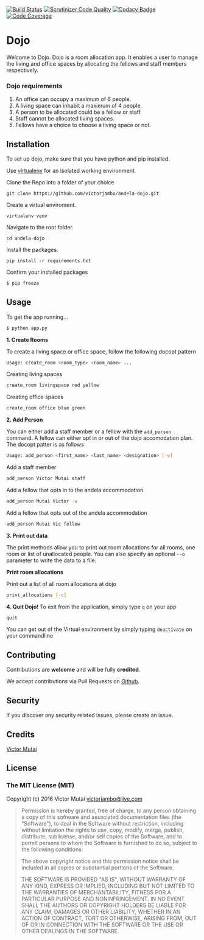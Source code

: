 [![Build Status](https://travis-ci.org/victorjambo/andela-dojo.svg?branch=master)](https://travis-ci.org/victorjambo/andela-dojo)
[![Scrutinizer Code Quality](https://scrutinizer-ci.com/g/victorjambo/andela-dojo/badges/quality-score.png?b=master)](https://scrutinizer-ci.com/g/victorjambo/andela-dojo/?branch=master)
[![Codacy Badge](https://api.codacy.com/project/badge/Grade/59f0c8cadda84fbd803778823074963a)](https://www.codacy.com/app/victorjambo/andela-dojo?utm_source=github.com&amp;utm_medium=referral&amp;utm_content=victorjambo/andela-dojo&amp;utm_campaign=Badge_Grade)
[![Code Coverage](https://scrutinizer-ci.com/g/victorjambo/andela-dojo/badges/coverage.png?b=master)](https://scrutinizer-ci.com/g/victorjambo/andela-dojo/?branch=master)
# Dojo
Welcome to Dojo. Dojo is a room allocation app. It enables a user to manage the living and office spaces by allocating the fellows and staff members respectively.


### Dojo requirements

1. An office can occupy a maximum of 6 people.
2. A living space can inhabit a maximum of 4 people.
3. A person to be allocated could be a fellow or staff.
4. Staff cannot be allocated living spaces.
5. Fellows have a choice to choose a living space or not.

## Installation

To set up dojo, make sure that you have python and pip installed.

Use [virtualenv](http://www.pythonforbeginners.com/basics/how-to-use-python-virtualenv) for an isolated working environment.

Clone the Repo into a folder of your choice
```
git clone https://github.com/victorjambo/andela-dojo.git
```

Create a virtual enviroment.
```
virtualenv venv
```

Navigate to the root folder.
```
cd andela-dojo
```

Install the packages.
```
pip install -r requirements.txt
```

Confirm your installed packages
```bash
$ pip freeze
```

## Usage

To get the app running...

```bash
$ python app.py
```

**1. Create Rooms**

To create a living space or office space, follow the following docopt pattern
```bash
Usage: create_room <room_type> <room_name> ...
```

Creating living spaces
```bash
create_room livingspace red yellow
```

Creating office spaces
```bash
create_room office blue green
```

**2. Add Person**

You can either add a staff member or a fellow with the `add_person` command.
A fellow can either opt in or out of the dojo accomodation plan.
The docopt patter is as follows
```bash
Usage: add_person <first_name> <last_name> <designation> [-w]
```

Add a staff member
```bash
add_person Victor Mutai staff
```

Add a fellow that opts in to the andela accommodation
```bash
add_person Mutai Victor -w
```

Add a fellow that opts out of the andela accommodation
```bash
add_person Mutai Vic fellow
```

**3. Print out data**

The print methods allow you to print out room allocations for all rooms, one room or list of unallocated people.
You can also specify an optional `--o` parameter to write the data to a file.

**Print room allocations**

Print out a list of all room allocations at dojo
```bash
print_allocations [-o]
```

**4. Quit Dojo!**
To exit from the application, simply type `q` on your app
```bash
quit
```

You can get out of the Virtual environment by simply typing `deactivate` on your commandline

## Contributing

Contributions are **welcome** and will be fully **credited**.

We accept contributions via Pull Requests on [Github](https://github.com/victorjambo/andela-dojo).

## Security

If you discover any security related issues, please create an issue.

## Credits

[Victor Mutai](https://github.com/victorjambo)

## License

### The MIT License (MIT)

Copyright (c) 2016 Victor Mutai <victorjambo@live.com>

> Permission is hereby granted, free of charge, to any person obtaining a copy
> of this software and associated documentation files (the "Software"), to deal
> in the Software without restriction, including without limitation the rights
> to use, copy, modify, merge, publish, distribute, sublicense, and/or sell
> copies of the Software, and to permit persons to whom the Software is
> furnished to do so, subject to the following conditions:
>
> The above copyright notice and this permission notice shall be included in
> all copies or substantial portions of the Software.
>
> THE SOFTWARE IS PROVIDED "AS IS", WITHOUT WARRANTY OF ANY KIND, EXPRESS OR
> IMPLIED, INCLUDING BUT NOT LIMITED TO THE WARRANTIES OF MERCHANTABILITY,
> FITNESS FOR A PARTICULAR PURPOSE AND NONINFRINGEMENT. IN NO EVENT SHALL THE
> AUTHORS OR COPYRIGHT HOLDERS BE LIABLE FOR ANY CLAIM, DAMAGES OR OTHER
> LIABILITY, WHETHER IN AN ACTION OF CONTRACT, TORT OR OTHERWISE, ARISING FROM,
> OUT OF OR IN CONNECTION WITH THE SOFTWARE OR THE USE OR OTHER DEALINGS IN
> THE SOFTWARE.

[ico-license]: https://img.shields.io/badge/license-MIT-brightgreen.svg?style=flat-square
